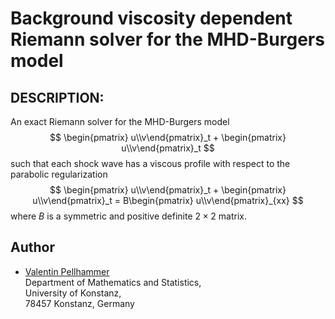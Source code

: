 # Background viscosity dependent Riemann solver for the MHD-Burgers model


## DESCRIPTION:
An exact Riemann solver for the MHD-Burgers model
$$
\begin{pmatrix} u\\v\end{pmatrix}_t + \begin{pmatrix} u\\v\end{pmatrix}_t
$$
such that each shock wave has a viscous profile with respect to the parabolic regularization
$$
\begin{pmatrix} u\\v\end{pmatrix}_t + \begin{pmatrix} u\\v\end{pmatrix}_t = B\begin{pmatrix} u\\v\end{pmatrix}_{xx}
$$
where $B$ is a symmetric and positive definite $2\times 2$ matrix.


## Author
+ [Valentin Pellhammer](http://www.math.uni-konstanz.de/~pellhammer/)  
 Department of Mathematics and Statistics,  
 University of Konstanz,  
 78457 Konstanz, Germany

